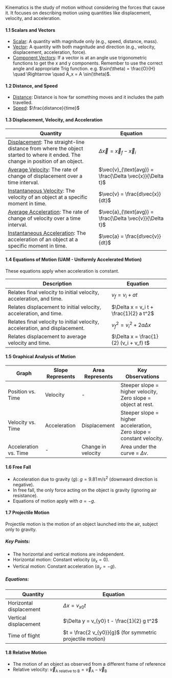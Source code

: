 Kinematics is the study of motion without considering the forces that cause it. It focuses on describing motion using quantities like displacement, velocity, and acceleration.
#### 1.1 Scalars and Vectors
- <u>Scalar</u>: A quantity with magnitude only (e.g., speed, distance, mass).
- <u>Vector</u>: A quantity with both magnitude and direction (e.g., velocity, displacement, acceleration, force).
- <u>Component Vectors</u>: If a vector is at an angle use trigonometric functions to get the x and y components. Remember to use the correct angle and appropriate Trig function. e.g. $\sin(\theta) = \frac{O}{H} \quad \Rightarrow \quad A_x = A \sin(\theta)$. 
#### 1.2 Distance, and Speed
- <u>Distance</u>: Distance is how far something moves and it includes the path travelled.
- <u>Speed</u>: $\frac{distance}{time}$
#### 1.3 Displacement, Velocity, and Acceleration
| **Quantity**                                                                                                                          |  **Equation**                                            |
| ------------------------------------------------------------------------------------------------------------------------------------- | -------------------------------------------------------- |
| <u>Displacement</u>: The straight-line distance from where the object started to where it ended. The change in position of an object. | $\Delta \vec{x} = \vec{x}_f - \vec{x}_i$                 |
| <u>Average Velocity</u>: The rate of change of displacement over a time interval.                                                     | $\vec{v}_{\text{avg}} = \frac{\Delta \vec{x}}{\Delta t}$ |
| <u>Instantaneous Velocity</u>: The velocity of an object at a specific moment in time.                                                | $\vec{v} = \frac{d\vec{x}}{dt}$                          |
| <u>Average Acceleration</u>: The rate of change of velocity over a time interval.                                                     | $\vec{a}_{\text{avg}} = \frac{\Delta \vec{v}}{\Delta t}$ |
| <u>Instantaneous Acceleration</u>: The acceleration of an object at a specific moment in time.                                        | $\vec{a} = \frac{d\vec{v}}{dt}$                          |
#### 1.4 Equations of Motion (UAM - Uniformly Accelerated Motion)
These equations apply when acceleration is constant.

| **Description**                                                             | **Equation**                           |
| --------------------------------------------------------------------------- | -------------------------------------- |
| Relates final velocity to initial velocity, acceleration, and time.         | $v_f = v_i + at$                       |
| Relates displacement to initial velocity, acceleration, and time.           | $\Delta x = v_i t + \frac{1}{2} a t^2$ |
| Relates final velocity to initial velocity, acceleration, and displacement. | $v_f^2 = v_i^2 + 2a \Delta x$          |
| Relates displacement to average velocity and time.                          | $\Delta x = \frac{1}{2} (v_i + v_f) t$ |
#### 1.5 Graphical Analysis of Motion
| **Graph**             | **Slope Represents** | **Area Represents** | **Key Observations**                                                 |
| --------------------- | -------------------- | ------------------- | -------------------------------------------------------------------- |
| Position vs. Time     | Velocity             | -                   | Steeper slope = higher velocity, Zero slope = object at rest.        |
| Velocity vs. Time     | Acceleration         | Displacement        | Steeper slope = higher acceleration, Zero slope = constant velocity. |
| Acceleration vs. Time | -                    | Change in velocity  | Area under the curve = $\Delta v$.                                   |
#### 1.6 Free Fall
- Acceleration due to gravity ($g$): $g = 9.81 \, \text{m/s}^2$ (downward direction is negative).
- In free fall, the only force acting on the object is gravity (ignoring air resistance).
- Equations of motion apply with $a = -g$.
#### 1.7 Projectile Motion
Projectile motion is the motion of an object launched into the air, subject only to gravity.
##### Key Points:
- The horizontal and vertical motions are independent.
- Horizontal motion: Constant velocity ($a_x = 0$).
- Vertical motion: Constant acceleration ($a_y = -g$).
##### Equations:
| **Quantity**            | **Equation**                                               |
| ----------------------- | ---------------------------------------------------------- |
| Horizontal displacement | $\Delta x = v_{x0} t$                                      |
| Vertical displacement   | $\Delta y = v_{y0} t - \frac{1}{2} g t^2$                  |
| Time of flight          | $t = \frac{2 v_{y0}}{g}$ (for symmetric projectile motion) |
#### 1.8 Relative Motion
- The motion of an object as observed from a different frame of reference
- Relative velocity: $\vec{v}_{\text{A relative to B}} = \vec{v}_{\text{A}} - \vec{v}_{\text{B}}$